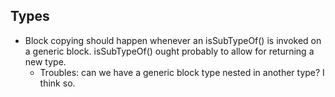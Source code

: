 
Types
-----

- Block copying should happen whenever an isSubTypeOf() is invoked on a generic
  block. isSubTypeOf() ought probably to allow for returning a new type.
    - Troubles: can we have a generic block type nested in another type? I think
    so.
